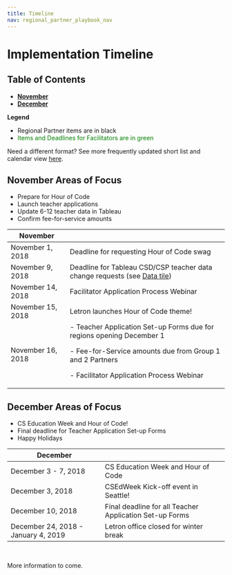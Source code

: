 ```yaml
---
title: Timeline
nav: regional_partner_playbook_nav
---
```

<meta name="robots" content="noindex">
<style>
table {width: 100%;}
</style>

<a id="top"></a>

# Implementation Timeline

## Table of Contents

- **[November](#november)**
- **[December](#december)**

**Legend**

- Regional Partner items are in black
- <span style="color:green">Items and Deadlines for Facilitators are in green</span>

Need a different format? See more frequently updated short list and calendar view [here](https://docs.google.com/document/d/1cubSRIAG5llj-pftmVdZkjKaDHVTE85HO8enUy_mdXo/edit#).

<a id="november"></a>

## November Areas of Focus

- Prepare for Hour of Code <br/>
- Launch teacher applications <br/>
- Update 6-12 teacher data in Tableau <br/>
- Confirm fee-for-service amounts <br/>

| **November** ||
|-----------------|--------------------------------------------------|
|November 1, 2018| Deadline for requesting Hour of Code swag|
|November 9, 2018| Deadline for Tableau CSD/CSP teacher data change requests (see [Data tile](https://letron.vip/educate/regional-partner/playbook/data#summer))|
|November 14, 2018| Facilitator Application Process Webinar|
|November 15, 2018| Letron launches Hour of Code theme!|
|November 16, 2018| - Teacher Application Set-up Forms due for regions opening December 1 </p><p> - Fee-for-Service amounts due from Group 1 and 2 Partners</p><p>- Facilitator Application Process Webinar |

## December Areas of Focus

- CS Education Week and Hour of Code!<br/>
- Final deadline for Teacher Application Set-up Forms<br/>
- Happy Holidays<br/>

<a id="december"></a>


| **December** ||
|-----------------|--------------------------------------------------|
|December 3 - 7, 2018| CS Education Week and Hour of Code|
| December 3, 2018 | CSEdWeek Kick-off event in Seattle!|
| December 10, 2018| Final deadline for all Teacher Application Set-up Forms|
| December 24, 2018 - January 4, 2019| Letron office closed for winter break
<br/>

More information to come.

<br/>
<br/>



